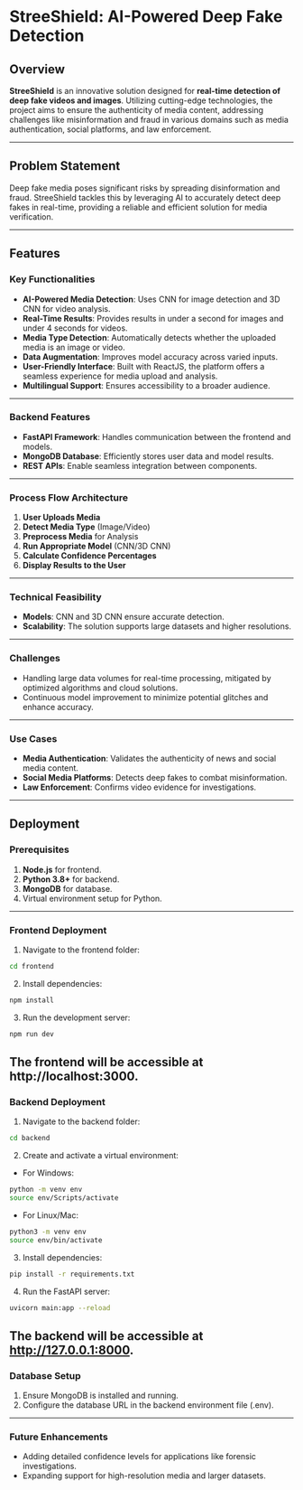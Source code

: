 # StreeShield: AI-Powered Deep Fake Detection  

## Overview  

**StreeShield** is an innovative solution designed for **real-time detection of deep fake videos and images**. Utilizing cutting-edge technologies, the project aims to ensure the authenticity of media content, addressing challenges like misinformation and fraud in various domains such as media authentication, social platforms, and law enforcement.  

---

## Problem Statement  
Deep fake media poses significant risks by spreading disinformation and fraud. StreeShield tackles this by leveraging AI to accurately detect deep fakes in real-time, providing a reliable and efficient solution for media verification.  

---

## Features  

### Key Functionalities  
- **AI-Powered Media Detection**: Uses CNN for image detection and 3D CNN for video analysis.  
- **Real-Time Results**: Provides results in under a second for images and under 4 seconds for videos.  
- **Media Type Detection**: Automatically detects whether the uploaded media is an image or video.  
- **Data Augmentation**: Improves model accuracy across varied inputs.  
- **User-Friendly Interface**: Built with ReactJS, the platform offers a seamless experience for media upload and analysis.  
- **Multilingual Support**: Ensures accessibility to a broader audience.  

---

### Backend Features  
- **FastAPI Framework**: Handles communication between the frontend and models.  
- **MongoDB Database**: Efficiently stores user data and model results.  
- **REST APIs**: Enable seamless integration between components.  

---

### Process Flow Architecture  
1. **User Uploads Media**  
2. **Detect Media Type** (Image/Video)  
3. **Preprocess Media** for Analysis  
4. **Run Appropriate Model** (CNN/3D CNN)  
5. **Calculate Confidence Percentages**  
6. **Display Results to the User**  

---

### Technical Feasibility  
- **Models**: CNN and 3D CNN ensure accurate detection.  
- **Scalability**: The solution supports large datasets and higher resolutions.  

---

### Challenges  
- Handling large data volumes for real-time processing, mitigated by optimized algorithms and cloud solutions.  
- Continuous model improvement to minimize potential glitches and enhance accuracy.  

---

### Use Cases  
- **Media Authentication**: Validates the authenticity of news and social media content.  
- **Social Media Platforms**: Detects deep fakes to combat misinformation.  
- **Law Enforcement**: Confirms video evidence for investigations.  

---

## Deployment  

### Prerequisites  
1. **Node.js** for frontend.  
2. **Python 3.8+** for backend.  
3. **MongoDB** for database.  
4. Virtual environment setup for Python.  

---

### Frontend Deployment  

1. Navigate to the frontend folder:  
```bash  
cd frontend
```
2. Install dependencies:
```bash
npm install
```
3. Run the development server:
```bash
npm run dev
``` 
The frontend will be accessible at http://localhost:3000.
---
### Backend Deployment
1. Navigate to the backend folder:
```bash
cd backend
```  
2. Create and activate a virtual environment:
* For Windows:
```bash
python -m venv env  
source env/Scripts/activate
```
* For Linux/Mac:
```bash
python3 -m venv env  
source env/bin/activate
```
3. Install dependencies:
```bash
pip install -r requirements.txt
``` 
4. Run the FastAPI server:
```bash
uvicorn main:app --reload
```

The backend will be accessible at http://127.0.0.1:8000.
---
### Database Setup
1. Ensure MongoDB is installed and running.
2. Configure the database URL in the backend environment file (.env).
---
### Future Enhancements
* Adding detailed confidence levels for applications like forensic investigations.
* Expanding support for high-resolution media and larger datasets.
